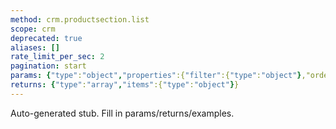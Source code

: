 ```yaml
---
method: crm.productsection.list
scope: crm
deprecated: true
aliases: []
rate_limit_per_sec: 2
pagination: start
params: {"type":"object","properties":{"filter":{"type":"object"},"order":{"type":"object"},"select":{"type":"array","items":{"type":"string"}},"start":{"type":["integer","string"]}}}
returns: {"type":"array","items":{"type":"object"}}
---
```


Auto-generated stub. Fill in params/returns/examples.
